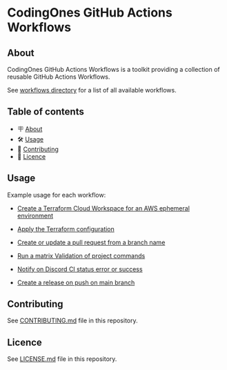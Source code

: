 # CodingOnes GitHub Actions Workflows

## About

CodingOnes GitHub Actions Workflows is a toolkit providing a collection of reusable GitHub Actions Workflows.

See [workflows directory](.github/workflows) for a list of all available workflows.

## Table of contents

- 🪧 [About](#about)
- 🛠️ [Usage](#usage)
- 🤗 [Contributing](#contributing)
- 📝 [Licence](#licence)

## Usage

Example usage for each workflow:
- [Create a Terraform Cloud Workspace for an AWS ephemeral environment](./docs/create-terraform-cloud-workspace-for-aws-ephemeral-environment.terraform.md)

- [Apply the Terraform configuration](./docs/apply.terraform.md)

- [Create or update a pull request from a branch name](./docs/create-or-update-pull-request.md)

- [Run a matrix Validation of project commands ](./docs/node-validation-matrix.md)

- [Notify on Discord CI status error or success](./docs/notify-discord.md)

- [Create a release on push on main branch](./docs/semantic-release.md)

## Contributing

See [CONTRIBUTING.md](./CONTRIBUTING.md) file in this repository.

## Licence

See [LICENSE.md](./LICENSE.md) file in this repository.
